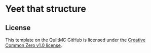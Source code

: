 # Yeet that structure

## License

This template on the QuiltMC GitHub is licensed under the [Creative Common Zero v1.0 license](./LICENSE-TEMPLATE.md).
